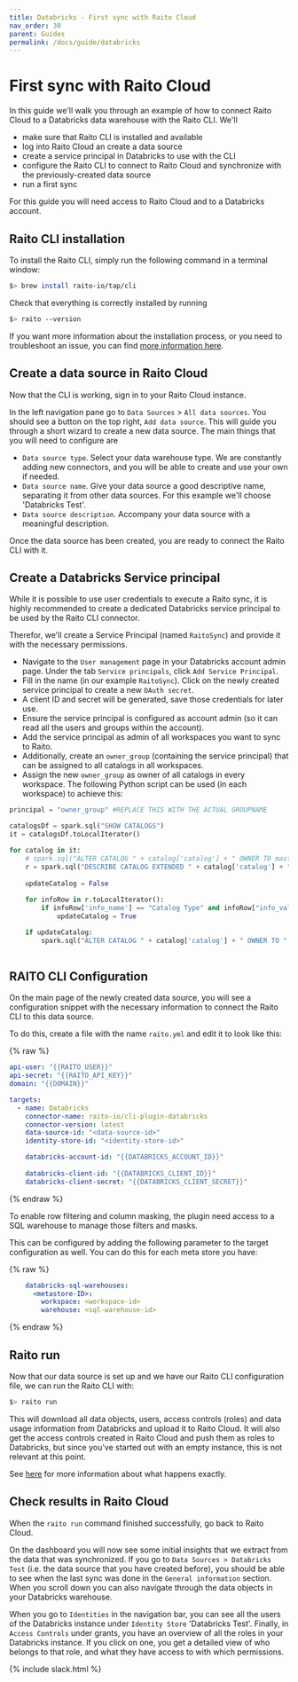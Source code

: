 ```yaml
---
title: Databricks - First sync with Raito Cloud
nav_order: 30
parent: Guides
permalink: /docs/guide/databricks
---
```


# First sync with Raito Cloud

In this guide we'll walk you through an example of how to connect Raito Cloud to a Databricks data warehouse with the Raito CLI.
We'll
- make sure that Raito CLI is installed and available
- log into Raito Cloud an create a data source
- create a service principal in Databricks to use with the CLI
- configure the Raito CLI to connect to Raito Cloud and synchronize with the previously-created data source
- run a first sync

For this guide you will need access to Raito Cloud and to a Databricks account.

## Raito CLI installation

To install the Raito CLI, simply run the following command in a terminal window:
```bash
$> brew install raito-io/tap/cli
```

Check that everything is correctly installed by running
```bash
$> raito --version
```

If you want more information about the installation process, or you need to troubleshoot an issue, you can find [more information here](/docs/cli/installation). 

## Create a data source in Raito Cloud

Now that the CLI is working, sign in to your Raito Cloud instance.

In the left navigation pane go to `Data Sources` > `All data sources`. You should see a button on the top right, `Add data source`. This will guide you through a short wizard to create a new data source. The main things that you will need to configure are

* `Data source type`. Select your data warehouse type. We are constantly adding new connectors, and you will be able to create and use your own if needed.
* `Data source name`. Give your data source a good descriptive name, separating it from other data sources. For this example we'll choose 'Databricks Test'.
* `Data source description`. Accompany your data source with a meaningful description.

Once the data source has been created, you are ready to connect the Raito CLI with it.

## Create a Databricks Service principal

While it is possible to use user credentials to execute a Raito sync, it is highly recommended to create a dedicated Databricks service principal to be used by the Raito CLI connector.

Therefor, we'll create a Service Principal (named `RaitoSync`) and provide it with the necessary permissions. 
- Navigate to the `User management` page in your Databricks account admin page. 
    Under the tab `Service principals`, click `Add Service Principal`. 
- Fill in the name (in our example `RaitoSync`). Click on the newly created service principal to create a new `OAuth secret`. 
- A client ID and secret will be generated, save those credentials for later use. 
- Ensure the service principal is configured as account admin (so it can read all the users and groups within the account).
- Add the service principal as admin of all workspaces you want to sync to Raito.
- Additionally, create an `owner_group` (containing the service principal) that can be assigned to all catalogs in all workspaces.
- Assign the new `owner_group` as owner of all catalogs in every workspace. The following Python script can be used (in each workspace) to achieve this:

```python
principal = "owner_group" #REPLACE THIS WITH THE ACTUAL GROUPNAME

catalogsDf = spark.sql("SHOW CATALOGS")
it = catalogsDf.toLocalIterator()

for catalog in it:
    # spark.sql("ALTER CATALOG " + catalog['catalog'] + " OWNER TO master_catalog_owner;")
    r = spark.sql("DESCRIBE CATALOG EXTENDED " + catalog['catalog'] + ";")
    
    updateCatalog = False
    
    for infoRow in r.toLocalIterator():
        if infoRow['info_name'] == "Catalog Type" and infoRow["info_value"] == "Regular":
            updateCatalog = True

    if updateCatalog:
        spark.sql("ALTER CATALOG " + catalog['catalog'] + " OWNER TO " + principal + ";")
 
```

## RAITO CLI Configuration

On the main page of the newly created data source, you will see a configuration snippet with the necessary information to connect the Raito CLI to this data source.

To do this, create a file with the name `raito.yml` and edit it to look like this:

{% raw %}
```yaml
api-user: "{{RAITO_USER}}"
api-secret: "{{RAITO_API_KEY}}"
domain: "{{DOMAIN}}"

targets:
  - name: Databricks
    connector-name: raito-io/cli-plugin-databricks
    connector-version: latest
    data-source-id: "<data-source-id>"
    identity-store-id: "<identity-store-id>"

    databricks-account-id: "{{DATABRICKS_ACCOUNT_ID}}"
  
    databricks-client-id: "{{DATABRICKS_CLIENT_ID}}"
    databricks-client-secret: "{{DATABRICKS_CLIENT_SECRET}}"
```
{% endraw %}

To enable row filtering and column masking, the plugin need access to a SQL warehouse to manage those filters and masks.

This can be configured by adding the following parameter to the target configuration as well. You can do this for each meta store you have:

{% raw %}
```yaml
    databricks-sql-warehouses:
      <metastore-ID>:
        workspace: <workspace-id>
        warehouse: <sql-warehouse-id>
```
{% endraw %}

## Raito run

Now that our data source is set up and we have our Raito CLI configuration file, we can run the Raito CLI with:

```bash
$> raito run
```

This will download all data objects, users, access controls (roles) and data usage information from Databricks and upload it to Raito Cloud. It will also get the access controls created in Raito Cloud and push them as roles to Databricks, but since you've started out with an empty instance, this is not relevant at this point.

See [here](/docs/cli/intro) for more information about what happens exactly.

## Check results in Raito Cloud

When the `raito run` command finished successfully, go back to
Raito Cloud.

On the dashboard you will now see some initial insights that we extract from the data that was synchronized. If you go to `Data Sources > Databricks Test` (i.e. the data source that you have created before), you should be able to see when the last sync was done in the `General information` section. When you scroll down you can also navigate through the data objects in your Databricks warehouse.

When you go to `Identities` in the navigation bar, you can see all the users of the Databricks instance under `Identity Store` 'Databricks Test'. Finally, in `Access Controls` under grants, you have an overview of all the roles in your Databricks instance. If you click on one, you get a detailed view of who belongs to that role, and what they have access to with which permissions.

{% include slack.html %}